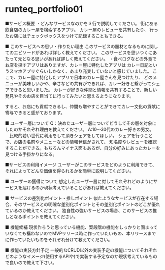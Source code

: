 # runteq_portfolio01

■サービス概要
・どんなサービスなのかを３行で説明してください。
街にある飲食店のカレー屋を検索するアプリ。
カレー屋のレビューを共有したり、
行ったお店にはチェックボックスをつけて記録することもできる。

■ このサービスへの思い・作りたい理由
このサービスの題材となるものに関してのエピソードがあれば詳しく教えてください。
このサービスを思いつくにあたって元となる思いがあれば詳しく教えてください。
・食べログなどの外食でお店を探すアプリはありますが、カレー屋に特化したアプリは
カレー日記というスマホアプリぐらいしかなく、あまり充実していないと感じていました。
ここで、カレー屋に特化したアプリで日本のカレー屋さんを見つけたり、
どのメニューが美味しいかや、辛さなどの共有ができれば、カレー好きと繋がってシェアできると思いました。
カレーが好きな仲間と情報を共有することで、新しい発見やそのお店を目当てに行ってみたいと思えるようになります。

すると、お店にも貢献できるし、仲間も増やすことができてカレー文化の貢献に寄与できると感がております。


■ ユーザー層について
Q：決めたユーザー層についてどうしてその層を対象にしたのかそれぞれ理由を教えてください。
A:10〜30代のカレー好きの男女。
　比較的若い世代に利用をして頂きシェアをしてほしい。
シェアを行うことで、お店の名前やメニューなどの情報発信がされて、
知名度やレビューを確認することができる。もちろんマイナス面もあるが、自分の好みにあったカレーを
見つける手掛かりになる。

■サービスの利用イメージ
ユーザーがこのサービスをどのように利用できて、それによってどんな価値を得られるかを簡単に説明してください。

■ ユーザーの獲得について
想定したユーザー層に対してそれぞれどのようにサービスを届けるのか現状考えていることがあれば教えてください。

■ サービスの差別化ポイント・推しポイント
似たようなサービスが存在する場合、そのサービスとの明確な差別化ポイントとその差別化ポイントのどこが優れているのか教えてください。
独自性の強いサービスの場合、このサービスの推しとなるポイントを教えてください。

■ 機能候補
現状作ろうと思っている機能、案段階の機能をしっかりと固まっていなくても構わないのでMVPリリース時に作っていたいもの、本リリースまでに作っていたいものをそれぞれ分けて教えてください。

■ 機能の実装方針予定
一般的なCRUD以外の実装予定の機能についてそれぞれどのようなイメージ(使用するAPIや)で実装する予定なのか現状考えているもので良いので教えて下さい。

